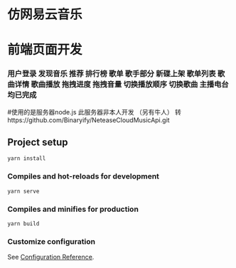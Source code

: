 #  仿网易云音乐

#  前端页面开发

###  用户登录 发现音乐  推荐  排行榜  歌单 歌手部分  新碟上架  歌单列表 歌曲详情 歌曲播放 拖拽进度  拖拽音量 切换播放顺序  切换歌曲 主播电台  均已完成



#使用的是服务器node.js 此服务器非本人开发 （另有牛人）  转https://github.com/Binaryify/NeteaseCloudMusicApi.git

## Project setup
```
yarn install
```
### Compiles and hot-reloads for development
```
yarn serve
```

### Compiles and minifies for production
```
yarn build
```

### Customize configuration
See [Configuration Reference](https://cli.vuejs.org/config/).

